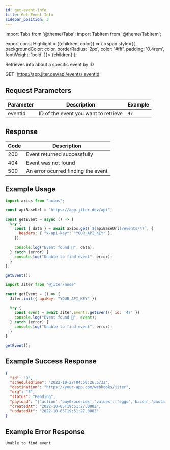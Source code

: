 ```yaml
---
id: get-event-info
title: Get Event Info
sidebar_position: 3
---
```


import Tabs from '@theme/Tabs';
import TabItem from '@theme/TabItem';

export const Highlight = ({children, color}) => (
<span
style={{
      backgroundColor: color,
      borderRadius: '2px',
      color: '#fff',
      padding: '0.4rem',
      fontWeight: 'bold'
    }}>
{children}
</span>
);

Retrieves info about a specific event by ID

<Highlight color="#0091ea">GET</Highlight> 'https://app.jiter.dev/api/events/:eventId'

## Request Parameters

| Parameter | Description                          | Example |
| --------- | ------------------------------------ | ------- |
| eventId   | ID of the event you want to retrieve | `47`    |

## Response

| Code | Description                        |
| ---- | ---------------------------------- |
| 200  | Event returned successfully        |
| 404  | Event was not found                |
| 500  | An error ocurred finding the event |

## Example Usage

<Tabs>
<TabItem value="ts" label="TypeScript" default>

```jsx title="index.ts"
import axios from "axios";

const apiBaseUrl = "https://app.jiter.dev/api";

const getEvent = async () => {
  try {
    const { data } = await axios.get(`${apiBaseUrl}/events/47`, {
      headers: { "x-api-key": "YOUR_API_KEY" },
    });

    console.log("Event found 🎉", data);
  } catch (error) {
    console.log("Unable to find event", error);
  }
};

getEvent();
```

</TabItem>
  <TabItem value="js" label="Javascript" >

```jsx title="index.js"
import Jiter from "@jiter/node"

const getEvent = () => {
  Jiter.init({ apiKey: "YOUR_API_KEY" })

  try {
    const event = await Jiter.Events.getEvent({ id: '47' })
    console.log("Event found 🎉", event);
  } catch (error) {
    console.log("Unable to find event", error);
  }
}

getEvent();
```

  </TabItem>

</Tabs>

## Example Success Response

```json
{
  "id": "9",
  "scheduledTime": "2022-10-27T04:50:26.573Z",
  "destination": "https://your-app.com/webhooks/jiter",
  "org": "5",
  "status": "Pending",
  "payload": "{'action':'buyGroceries','values':['eggs','bacon','pasta','bread']}",
  "createdAt": "2022-10-05T19:51:27.000Z",
  "updatedAt": "2022-10-05T19:51:27.000Z"
}
```

## Example Error Response

```
Unable to find event
```
